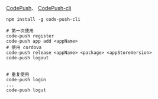 
[CodePush](http://microsoft.github.io/code-push/)、 [CodePush-cli](https://github.com/Microsoft/code-push/tree/master/cli)

```
npm install -g code-push-cli

# 第一次使用
code-push register
code-push app add <appName>
# 使用 cordova
code-push release <appName> <package> <appStoreVersion>
code-push logout


# 重复使用
code-push login
...
code-push logut
```